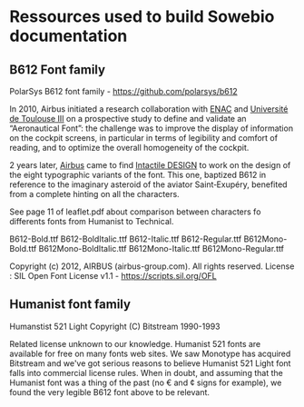 # Ressources used to build Sowebio documentation

## B612 Font family

PolarSys B612 font family - https://github.com/polarsys/b612

In 2010, Airbus initiated a research collaboration with [ENAC](http://www.enac.fr) and [Université de Toulouse III](http://www.univ-tlse3.fr/) on a prospective study to define and validate an “Aeronautical Font”: the challenge was to improve the display of information on the cockpit screens, in particular in terms of legibility and comfort of reading, and to optimize the overall homogeneity of the cockpit.

2 years later, [Airbus](https://www.airbus.com) came to find [Intactile DESIGN](https://intactile.com) to work on the design of the eight typographic variants of the font. This one, baptized B612 in reference to the imaginary asteroid of the aviator Saint‑Exupéry, benefited from a complete hinting on all the characters.

See page 11 of leaflet.pdf about comparison between characters fo differents fonts from Humanist to Technical.

B612-Bold.ttf
B612-BoldItalic.ttf
B612-Italic.ttf
B612-Regular.ttf
B612Mono-Bold.ttf
B612Mono-BoldItalic.ttf
B612Mono-Italic.ttf
B612Mono-Regular.ttf 

Copyright (c) 2012, AIRBUS (airbus-group.com). All rights reserved.
License : SIL Open Font License v1.1 - https://scripts.sil.org/OFL


## Humanist font family

Humanstist 521 Light Copyright (C) Bitstream 1990-1993

Related license unknown to our knowledge. Humanist 521 fonts are available for free on many fonts web sites. We saw Monotype has acquired Bitstream and we've got serious reasons to believe Humanist 521 Light font falls into commercial license rules. When in doubt, and assuming that the Humanist font was a thing of the past (no € and ¢ signs for example), we found the very legible B612 font above to be relevant.


